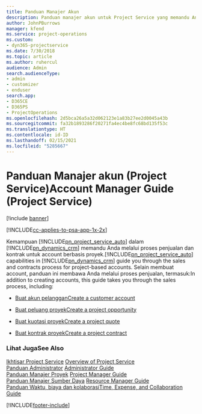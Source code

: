 ```yaml
---
title: Panduan Manajer Akun
description: Panduan manajer akun untuk Project Service yang memandu Anda melalui proses penjualan dan kontrak untuk account berbasis proyek
author: JohnPBurrows
manager: kfend
ms.service: project-operations
ms.custom:
- dyn365-projectservice
ms.date: 7/30/2018
ms.topic: article
ms.author: ruhercul
audience: Admin
search.audienceType:
- admin
- customizer
- enduser
search.app:
- D365CE
- D365PS
- ProjectOperations
ms.openlocfilehash: 2d5bca26a5a32d062123e1a83b27ee2d0045a43b
ms.sourcegitcommit: fa32b1893286f20271fa4ec4be8fc68bd135f53c
ms.translationtype: HT
ms.contentlocale: id-ID
ms.lasthandoff: 02/15/2021
ms.locfileid: "5285667"
---
```

# <a name="account-manager-guide-project-service"></a><span data-ttu-id="0e787-103">Panduan Manajer akun (Project Service)</span><span class="sxs-lookup"><span data-stu-id="0e787-103">Account Manager Guide (Project Service)</span></span>

[!include [banner](../includes/psa-now-project-operations.md)]

[!INCLUDE[cc-applies-to-psa-app-1x-2x](../includes/cc-applies-to-psa-app-1x-2x.md)]

<span data-ttu-id="0e787-104">Kemampuan [!INCLUDE[pn_project_service_auto](../includes/pn-project-service-auto.md)] dalam [!INCLUDE[pn_dynamics_crm](../includes/pn-dynamics-crm.md)] memandu Anda melalui proses penjualan dan kontrak untuk account berbasis proyek.</span><span class="sxs-lookup"><span data-stu-id="0e787-104">[!INCLUDE[pn_project_service_auto](../includes/pn-project-service-auto.md)] capabilities in [!INCLUDE[pn_dynamics_crm](../includes/pn-dynamics-crm.md)] guide you through the sales and contracts process for project-based accounts.</span></span> <span data-ttu-id="0e787-105">Selain membuat account, panduan ini membawa Anda melalui proses penjualan, termasuk:</span><span class="sxs-lookup"><span data-stu-id="0e787-105">In addition to creating accounts, this guide takes you through the sales process, including:</span></span>  
  
-   [<span data-ttu-id="0e787-106">Buat akun pelanggan</span><span class="sxs-lookup"><span data-stu-id="0e787-106">Create a customer account</span></span>](../psa/create-customer-account.md)  
  
-   [<span data-ttu-id="0e787-107">Buat peluang proyek</span><span class="sxs-lookup"><span data-stu-id="0e787-107">Create a project opportunity</span></span>](../psa/create-project-opportunity.md)  
  
-   [<span data-ttu-id="0e787-108">Buat kuotasi proyek</span><span class="sxs-lookup"><span data-stu-id="0e787-108">Create a project quote</span></span>](../psa/create-project-quote.md)  
  
-   [<span data-ttu-id="0e787-109">Buat kontrak proyek</span><span class="sxs-lookup"><span data-stu-id="0e787-109">Create a project contract</span></span>](../psa/create-project-contract.md)  
  
  
### <a name="see-also"></a><span data-ttu-id="0e787-110">Lihat Juga</span><span class="sxs-lookup"><span data-stu-id="0e787-110">See Also</span></span>  
 <span data-ttu-id="0e787-111">[Ikhtisar Project Service](../psa/overview.md) </span><span class="sxs-lookup"><span data-stu-id="0e787-111">[Overview of Project Service](../psa/overview.md) </span></span>  
 <span data-ttu-id="0e787-112">[Panduan Administrator](../psa/admin-guide.md) </span><span class="sxs-lookup"><span data-stu-id="0e787-112">[Administrator Guide](../psa/admin-guide.md) </span></span>  
 <span data-ttu-id="0e787-113">[Panduan Manajer Proyek](../psa/project-manager-guide.md) </span><span class="sxs-lookup"><span data-stu-id="0e787-113">[Project Manager Guide](../psa/project-manager-guide.md) </span></span>  
 <span data-ttu-id="0e787-114">[Panduan Manajer Sumber Daya](../psa/resource-manager-guide.md) </span><span class="sxs-lookup"><span data-stu-id="0e787-114">[Resource Manager Guide](../psa/resource-manager-guide.md) </span></span>  
 [<span data-ttu-id="0e787-115">Panduan Waktu, biaya dan kolaborasi</span><span class="sxs-lookup"><span data-stu-id="0e787-115">Time, Expense, and Collaboration Guide</span></span>](../psa/time-expense-collaboration-guide.md)


[!INCLUDE[footer-include](../includes/footer-banner.md)]
